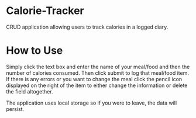 # Calorie-Tracker
CRUD application allowing users to track calories in a logged diary. 

# How to Use
Simply click the text box and enter the name of your meal/food and then the number of calories consumed. Then click submit to log that meal/food item.
If there is any errors or you want to change the meal click the pencil icon displayed on the right of the item to either change the information or delete the
field altogether.

The application uses local storage so if you were to leave, the data will persist.
